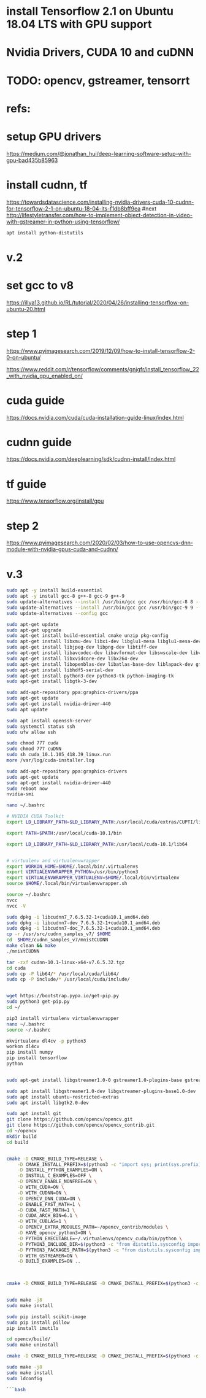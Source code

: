 # install Tensorflow 2.1 on Ubuntu 18.04 LTS with GPU support
# Nvidia Drivers, CUDA 10 and cuDNN
# TODO: opencv, gstreamer, tensorrt


# refs:
# setup GPU drivers
https://medium.com/@jonathan_hui/deep-learning-software-setup-with-gpu-bad435b85963
# install cudnn, tf
https://towardsdatascience.com/installing-nvidia-drivers-cuda-10-cudnn-for-tensorflow-2-1-on-ubuntu-18-04-lts-f1db8bff9ea
#next
http://lifestyletransfer.com/how-to-implement-object-detection-in-video-with-gstreamer-in-python-using-tensorflow/


```bash
apt install python-distutils
```

# v.2



# set gcc to v8
https://illya13.github.io/RL/tutorial/2020/04/26/installing-tensorflow-on-ubuntu-20.html

# step 1 

https://www.pyimagesearch.com/2019/12/09/how-to-install-tensorflow-2-0-on-ubuntu/

https://www.reddit.com/r/tensorflow/comments/gnjgfr/install_tensorflow_22_with_nvidia_gpu_enabled_on/


# cuda guide
https://docs.nvidia.com/cuda/cuda-installation-guide-linux/index.html


# cudnn guide
https://docs.nvidia.com/deeplearning/sdk/cudnn-install/index.html

# tf guide
https://www.tensorflow.org/install/gpu


# step 2

https://www.pyimagesearch.com/2020/02/03/how-to-use-opencvs-dnn-module-with-nvidia-gpus-cuda-and-cudnn/



# v.3

```bash
sudo apt -y install build-essential
sudo apt -y install gcc-8 g++-8 gcc-9 g++-9
sudo update-alternatives --install /usr/bin/gcc gcc /usr/bin/gcc-8 8 --slave /usr/bin/g++ g++ /usr/bin/g++-8
sudo update-alternatives --install /usr/bin/gcc gcc /usr/bin/gcc-9 9 --slave /usr/bin/g++ g++ /usr/bin/g++-9
sudo update-alternatives --config gcc

sudo apt-get update
sudo apt-get upgrade
sudo apt-get install build-essential cmake unzip pkg-config
sudo apt-get install libxmu-dev libxi-dev libglu1-mesa libglu1-mesa-dev
sudo apt-get install libjpeg-dev libpng-dev libtiff-dev
sudo apt-get install libavcodec-dev libavformat-dev libswscale-dev libv4l-dev
sudo apt-get install libxvidcore-dev libx264-dev
sudo apt-get install libopenblas-dev libatlas-base-dev liblapack-dev gfortran
sudo apt-get install libhdf5-serial-dev
sudo apt-get install python3-dev python3-tk python-imaging-tk
sudo apt-get install libgtk-3-dev

sudo add-apt-repository ppa:graphics-drivers/ppa
sudo apt-get update
sudo apt-get install nvidia-driver-440
sudo apt update

sudo apt install openssh-server
sudo systemctl status ssh
sudo ufw allow ssh

sudo chmod 777 cuda
sudo chmod 777 cuDNN
sudo sh cuda_10.1.105_418.39_linux.run
more /var/log/cuda-installer.log

sudo add-apt-repository ppa:graphics-drivers
sudo apt-get update
sudo apt-get install nvidia-driver-440
sudo reboot now
nvidia-smi

nano ~/.bashrc 
```

```bash
# NVIDIA CUDA Toolkit
export LD_LIBRARY_PATH=$LD_LIBRARY_PATH:/usr/local/cuda/extras/CUPTI/lib64

export PATH=$PATH:/usr/local/cuda-10.1/bin

export LD_LIBRARY_PATH=$LD_LIBRARY_PATH:/usr/local/cuda-10.1/lib64


# virtualenv and virtualenvwrapper
export WORKON_HOME=$HOME/.local/bin/.virtualenvs
export VIRTUALENVWRAPPER_PYTHON=/usr/bin/python3
export VIRTUALENVWRAPPER_VIRTUALENV=$HOME/.local/bin/virtualenv
source $HOME/.local/bin/virtualenvwrapper.sh
```

```bash
source ~/.bashrc 
nvcc
nvcc -V

sudo dpkg -i libcudnn7_7.6.5.32-1+cuda10.1_amd64.deb
sudo dpkg -i libcudnn7-dev_7.6.5.32-1+cuda10.1_amd64.deb 
sudo dpkg -i libcudnn7-doc_7.6.5.32-1+cuda10.1_amd64.deb 
cp -r /usr/src/cudnn_samples_v7/ $HOME
cd  $HOME/cudnn_samples_v7/mnistCUDNN
make clean && make
./mnistCUDNN

tar -zxf cudnn-10.1-linux-x64-v7.6.5.32.tgz 
cd cuda
sudo cp -P lib64/* /usr/local/cuda/lib64/
sudo cp -P include/* /usr/local/cuda/include/


wget https://bootstrap.pypa.io/get-pip.py
sudo python3 get-pip.py
cd ~/

pip3 install virtualenv virtualenvwrapper
nano ~/.bashrc
source ~/.bashrc 

mkvirtualenv dl4cv -p python3
workon dl4cv
pip install numpy
pip install tensorflow
python


sudo apt-get install libgstreamer1.0-0 gstreamer1.0-plugins-base gstreamer1.0-plugins-good gstreamer1.0-plugins-bad gstreamer1.0-plugins-ugly gstreamer1.0-libav gstreamer1.0-doc gstreamer1.0-tools gstreamer1.0-x gstreamer1.0-alsa gstreamer1.0-gl gstreamer1.0-gtk3 gstreamer1.0-qt5 gstreamer1.0-pulseaudio

sudo apt install libgstreamer1.0-dev libgstreamer-plugins-base1.0-dev
sudo apt install ubuntu-restricted-extras
sudo apt install libgtk2.0-dev

sudo apt install git
git clone https://github.com/opencv/opencv.git
git clone https://github.com/opencv/opencv_contrib.git
cd ~/opencv
mkdir build
cd build


cmake -D CMAKE_BUILD_TYPE=RELEASE \
	-D CMAKE_INSTALL_PREFIX=$(python3 -c "import sys; print(sys.prefix)") \
	-D INSTALL_PYTHON_EXAMPLES=ON \
	-D INSTALL_C_EXAMPLES=OFF \
	-D OPENCV_ENABLE_NONFREE=ON \
	-D WITH_CUDA=ON \
	-D WITH_CUDNN=ON \
	-D OPENCV_DNN_CUDA=ON \
	-D ENABLE_FAST_MATH=1 \
	-D CUDA_FAST_MATH=1 \
	-D CUDA_ARCH_BIN=6.1 \
	-D WITH_CUBLAS=1 \
	-D OPENCV_EXTRA_MODULES_PATH=~/opencv_contrib/modules \
	-D HAVE_opencv_python3=ON \
	-D PYTHON_EXECUTABLE=~/.virtualenvs/opencv_cuda/bin/python \
	-D PYTHON3_INCLUDE_DIR=$(python3 -c "from distutils.sysconfig import get_python_inc; print(get_python_inc())") \
	-D PYTHON3_PACKAGES_PATH=$(python3 -c "from distutils.sysconfig import get_python_lib; print(get_python_lib())") \
	-D WITH_GSTREAMER=ON \
	-D BUILD_EXAMPLES=ON ..
	


cmake -D CMAKE_BUILD_TYPE=RELEASE -D CMAKE_INSTALL_PREFIX=$(python3 -c "import sys; print(sys.prefix)") -D INSTALL_PYTHON_EXAMPLES=ON -D INSTALL_C_EXAMPLES=OFF -D OPENCV_ENABLE_NONFREE=ON -D WITH_CUDA=ON -D WITH_CUDNN=ON -D OPENCV_DNN_CUDA=ON -D ENABLE_FAST_MATH=1 -D CUDA_FAST_MATH=1 -D CUDA_ARCH_BIN=7.0 -D WITH_CUBLAS=1 -D OPENCV_EXTRA_MODULES_PATH=~/opencv_contrib/modules -D HAVE_opencv_python3=ON -D PYTHON_EXECUTABLE=~/.virtualenvs/opencv_cuda/bin/python -D PYTHON3_INCLUDE_DIR=$(python3 -c "from distutils.sysconfig import get_python_inc; print(get_python_inc())") -D PYTHON3_PACKAGES_PATH=$(python3 -c "from distutils.sysconfig import get_python_lib; print(get_python_lib())") -D WITH_GSTREAMER=ON -D BUILD_EXAMPLES=ON ..


sudo make -j8
sudo make install

sudo pip install scikit-image
sudo pip install pillow
pip install imutils

cd opencv/build/
sudo make uninstall

cmake -D CMAKE_BUILD_TYPE=RELEASE -D CMAKE_INSTALL_PREFIX=$(python3 -c "import sys; print(sys.prefix)") -D INSTALL_PYTHON_EXAMPLES=ON -D INSTALL_C_EXAMPLES=OFF -D OPENCV_ENABLE_NONFREE=ON -D WITH_CUDA=ON -D WITH_CUDNN=ON -D OPENCV_DNN_CUDA=ON -D ENABLE_FAST_MATH=1 -D CUDA_FAST_MATH=1 -D CUDA_ARCH_BIN=6.1 -D WITH_CUBLAS=1 -D OPENCV_EXTRA_MODULES_PATH=~/opencv_contrib/modules -D HAVE_opencv_python3=ON -D PYTHON_EXECUTABLE=~/.virtualenvs/opencv_cuda/bin/python -D PYTHON3_INCLUDE_DIR=$(python3 -c "from distutils.sysconfig import get_python_inc; print(get_python_inc())") -D PYTHON3_PACKAGES_PATH=$(python3 -c "from distutils.sysconfig import get_python_lib; print(get_python_lib())") -D WITH_GSTREAMER=ON -D BUILD_EXAMPLES=ON ..

sudo make -j8
sudo make install
sudo ldconfig

```bash




